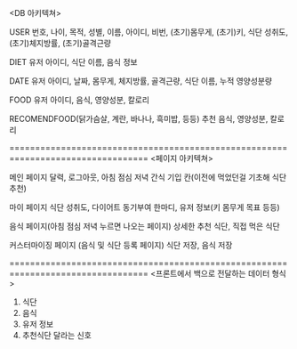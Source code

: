 <DB 아키텍쳐>

USER
	번호, 나이, 목적, 성별, 이름, 아이디, 비번, (초기)몸무게, (초기)키, 식단 성취도, (초기)체지방률, (초기)골격근량

DIET
	유저 아이디, 식단 이름, 음식 정보

DATE
	유저 아이디, 날짜, 몸무게, 체지방률, 골격근량, 식단 이름, 누적 영양성분량

FOOD
	유저 아이디, 음식, 영양성분, 칼로리

RECOMENDFOOD(닭가슴살, 계란, 바나나, 흑미밥, 등등)
	추천 음식, 영양성분, 칼로리

=================================================================================
<페이지 아키텍쳐>

메인 페이지
	달력, 로그아웃, 아침 점심 저녁 간식 기입 칸(이전에 먹었던걸 기초해 식단 추천)

마이 페이지
	식단 성취도, 다이어트 동기부여 한마디, 유저 정보(키 몸무게 목표 등등)

음식 페이지(아침 점심 저녁 누르면 나오는 페이지)
	상세한 추천 식단, 직접 먹은 식단		

커스터마이징 페이지 (음식 및 식단 등록 페이지)
	식단 저장, 음식 저장		
	
=================================================================================
<프론트에서 백으로 전달하는 데이터 형식>

1. 식단
2. 음식
3. 유저 정보
4. 추천식단 달라는 신호
